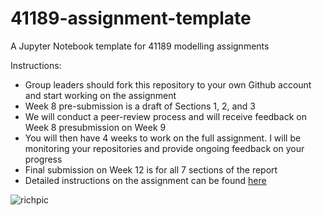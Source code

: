 # 41189-assignment-template
A Jupyter Notebook template for 41189 modelling assignments

Instructions: 

- Group leaders should fork this repository to your own Github account and start working on the assignment
- Week 8 pre-submission is a draft of Sections 1, 2, and 3
- We will conduct a peer-review process and will receive feedback on Week 8 presubmission on Week 9
- You will then have 4 weeks to work on the full assignment. I will be monitoring your repositories and provide ongoing feedback on your progress
- Final submission on Week 12 is for all 7 sections of the report
- Detailed instructions on the assignment can be found [here](https://docs.google.com/document/d/1CACNZrnxHwKRV9D2BBFyFUGUoG3DUYb1kzPRG8lriHk/edit?usp=sharing)

![richpic](https://user-images.githubusercontent.com/68889400/97862084-df8fc180-1d58-11eb-96d0-f24c0d71c96b.png)
